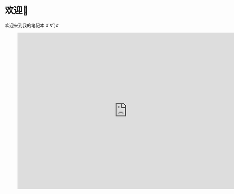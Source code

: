 # 欢迎👏

欢迎来到我的笔记本 σ`∀´)σ

<figure>
  <embed
    src="https://wakatime.com/share/@8ad7e759-f462-4d0f-8256-e08129031e64/4105cd02-8634-45ea-968c-fd2d4b2611c4.svg"
    type="image/svg+xml"
    width="700"
    height="500" />
</figure>